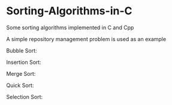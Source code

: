 # Sorting-Algorithms-in-C

Some sorting algorithms implemented in C and Cpp

A simple repository management problem is used as an example

Bubble Sort:

Insertion Sort:

Merge Sort:

Quick Sort:

Selection Sort:
